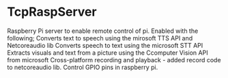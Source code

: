 # TcpRaspServer
Raspberry Pi server to enable remote control of pi.
Enabled with the following;
Converts text to speech using the mirosoft TTS API and Netcoreaudio lib
Converts speech to text using the microsoft STT API
Extracts visuals and text from a picture using the Ccomputer Vision API from microsoft
Cross-platform recording and playback - added record code to netcoreaudio lib.
Control GPIO pins in raspberry pi.
